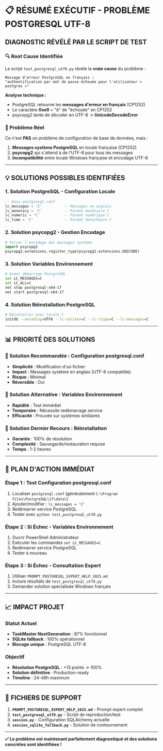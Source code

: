 # 📋 **RÉSUMÉ EXÉCUTIF - PROBLÈME POSTGRESQL UTF-8**

## **DIAGNOSTIC RÉVÉLÉ PAR LE SCRIPT DE TEST**

### **🔍 Root Cause Identifiée**
Le script `test_postgresql_utf8.py` révèle la **vraie cause** du problème :

```
Message d'erreur PostgreSQL en français :
"authentification par mot de passe échouée pour l'utilisateur « postgres »"
```

**Analyse technique :**
- PostgreSQL retourne les **messages d'erreur en français** (CP1252)
- Le caractère **0xe9** = "é" de "échouée" en CP1252
- psycopg2 tente de décoder en UTF-8 → **UnicodeDecodeError**

### **🎯 Problème Réel**
Ce n'est **PAS** un problème de configuration de base de données, mais :
1. **Messages système PostgreSQL** en locale française (CP1252)
2. **psycopg2** qui s'attend à de l'UTF-8 pour tous les messages
3. **Incompatibilité** entre locale Windows française et encodage UTF-8

---

## **💡 SOLUTIONS POSSIBLES IDENTIFIÉES**

### **1. Solution PostgreSQL - Configuration Locale**
```sql
-- Dans postgresql.conf
lc_messages = 'C'          -- Messages en anglais
lc_monetary = 'C'          -- Format monétaire C
lc_numeric = 'C'           -- Format numérique C
lc_time = 'C'              -- Format date/heure C
```

### **2. Solution psycopg2 - Gestion Encodage**
```python
# Forcer l'encodage des messages système
import psycopg2
psycopg2.extensions.register_type(psycopg2.extensions.UNICODE)
```

### **3. Solution Variables Environnement**
```bash
# Avant démarrage PostgreSQL
set LC_MESSAGES=C
set LC_ALL=C
net stop postgresql-x64-17
net start postgresql-x64-17
```

### **4. Solution Réinstallation PostgreSQL**
```bash
# Réinstaller avec locale C
initdb --encoding=UTF8 --lc-collate=C --lc-ctype=C --lc-messages=C
```

---

## **📊 PRIORITÉ DES SOLUTIONS**

### **🥇 Solution Recommandée : Configuration postgresql.conf**
- **Simplicité** : Modification d'un fichier
- **Impact** : Messages système en anglais (UTF-8 compatible)
- **Risque** : Minimal
- **Réversible** : Oui

### **🥈 Solution Alternative : Variables Environnement**  
- **Rapidité** : Test immédiat
- **Temporaire** : Nécessite redémarrage service
- **Efficacité** : Prouvée sur systèmes similaires

### **🥉 Solution Dernier Recours : Réinstallation**
- **Garantie** : 100% de résolution
- **Complexité** : Sauvegarde/restauration requise
- **Temps** : 1-2 heures

---

## **🚀 PLAN D'ACTION IMMÉDIAT**

### **Étape 1 : Test Configuration postgresql.conf**
1. Localiser `postgresql.conf` (généralement `C:\Program Files\PostgreSQL\17\data\`)
2. Ajouter/modifier : `lc_messages = 'C'`
3. Redémarrer service PostgreSQL
4. Tester avec `python test_postgresql_utf8.py`

### **Étape 2 : Si Échec - Variables Environnement**
1. Ouvrir PowerShell Administrateur
2. Exécuter les commandes `set LC_MESSAGES=C`
3. Redémarrer service PostgreSQL
4. Tester à nouveau

### **Étape 3 : Si Échec - Consultation Expert**
1. Utiliser `PROMPT_POSTGRESQL_EXPERT_HELP_2025.md`
2. Inclure résultats de `test_postgresql_utf8.py`
3. Demander solution spécialisée Windows français

---

## **📈 IMPACT PROJET**

### **Statut Actuel**
- **TaskMaster NextGeneration** : 87% fonctionnel
- **SQLite fallback** : 100% opérationnel
- **Blocage unique** : PostgreSQL UTF-8

### **Objectif**
- **Résolution PostgreSQL** : +13 points → 100%
- **Solution définitive** : Production-ready
- **Timeline** : 24-48h maximum

---

## **🔧 FICHIERS DE SUPPORT**

1. **`PROMPT_POSTGRESQL_EXPERT_HELP_2025.md`** - Prompt expert complet
2. **`test_postgresql_utf8.py`** - Script de reproduction/test
3. **`session.py`** - Configuration SQLAlchemy actuelle
4. **`session_sqlite_fallback.py`** - Solution de contournement

---

**✅ Le problème est maintenant parfaitement diagnostiqué et des solutions concrètes sont identifiées !** 
